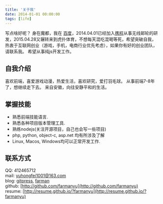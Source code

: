 ```yaml
---
title: '关于我'
date: 2014-01-01 00:00:00
tags: [life]
---
```


写点啥好呢？
身在魔都，我在 [百度](http://www.baidu.com)，2014.04.01已经加入[携程](http://www.ctrip.com/)从事无线邮轮的研发，2015.04.28又辗转来到虎扑体育，不想每天混吃混喝等死，希望突破自我，热衷于互联网创业（游戏，手机，电商行业优先考虑），如果你有好的创业团队，请联系我。
希望从事纯js开发工作。

## 自我介绍
喜欢前端，喜爱游戏动漫，热爱生活，喜欢研究，爱打羽毛球。
从事前端7-8年了，想继续走下去。
来自安徽，向往安静平和的生活。

## 掌握技能
* 熟悉前端技能语言.
* 熟悉各种项目版本管理工具.
* 熟练nodejs(关注开源项目，自己也会写一些项目)
* php, python, object-c, asp.net 均有所涉及了解
* Linux, Macos, Windows均可以正常开发工作.

## 联系方式
QQ: 412465712  
mail: [yuhongfei1001@163.com](mailto:yuhongfei1001@163.com)  
blog: [gitpress](http://blog.farmanyu.gitpress.org/), [farman](http://farman.sinaapp.com)  
github: [http://github.com/farmanyu](http://github.com/farmanyu)  
resume: [http://resume.github.io/?farmanyu](http://resume.github.io/?farmanyu)